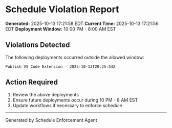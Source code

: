 # Schedule Violation Report

**Generated:** 2025-10-13 17:21:58 EDT
**Current Time:** 2025-10-13 17:21:56 EDT
**Deployment Window:** 10:00 PM - 8:00 AM EST

## Violations Detected

The following deployments occurred outside the allowed window:

```
Publish VS Code Extension - 2025-10-13T20:25:54Z
```

## Action Required

1. Review the above deployments
2. Ensure future deployments occur during 10 PM - 8 AM EST
3. Update workflows if necessary to enforce schedule

---

Generated by Schedule Enforcement Agent
